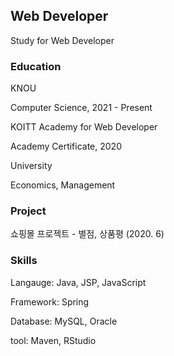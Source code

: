 ## Web Developer
Study for Web Developer

### Education

KNOU

Computer Science, 2021 - Present

KOITT Academy for Web Developer

Academy Certificate, 2020

University

Economics, Management

### Project
쇼핑몰 프로젝트 - 별점, 상품평 (2020. 6)

### Skills
Langauge: Java, JSP, JavaScript

Framework: Spring

Database: MySQL, Oracle

tool: Maven, RStudio
